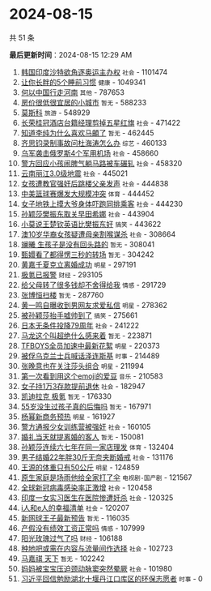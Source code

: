 # 2024-08-15

共 51 条


<!-- BEGIN -->

**最后更新时间**：2024-08-15 12:29 AM
1. [韩国印度沙特欲角逐奥运主办权](https://m.weibo.cn/search?containerid=100103type%3D1%26t%3D10%26q%3D%23%E9%9F%A9%E5%9B%BD%E5%8D%B0%E5%BA%A6%E6%B2%99%E7%89%B9%E6%AC%B2%E8%A7%92%E9%80%90%E5%A5%A5%E8%BF%90%E4%B8%BB%E5%8A%9E%E6%9D%83%23&stream_entry_id=31&isnewpage=1&extparam=seat%3D1%26stream_entry_id%3D31%26q%3D%2523%25E9%259F%25A9%25E5%259B%25BD%25E5%258D%25B0%25E5%25BA%25A6%25E6%25B2%2599%25E7%2589%25B9%25E6%25AC%25B2%25E8%25A7%2592%25E9%2580%2590%25E5%25A5%25A5%25E8%25BF%2590%25E4%25B8%25BB%25E5%258A%259E%25E6%259D%2583%2523%26dgr%3D0%26pos%3D0%26filter_type%3Drealtimehot%26band_rank%3D1%26c_type%3D31%26cate%3D5001%26realpos%3D1%26lcate%3D5001%26flag%3D0%26display_time%3D1723652939%26pre_seqid%3D172365293938001831463) `社会` - 1101474
2. [让你长胖的5个睡前习惯](https://m.weibo.cn/search?containerid=100103type%3D1%26t%3D10%26q%3D%23%E8%AE%A9%E4%BD%A0%E9%95%BF%E8%83%96%E7%9A%845%E4%B8%AA%E7%9D%A1%E5%89%8D%E4%B9%A0%E6%83%AF%23&stream_entry_id=31&isnewpage=1&extparam=seat%3D1%26stream_entry_id%3D31%26q%3D%2523%25E8%25AE%25A9%25E4%25BD%25A0%25E9%2595%25BF%25E8%2583%2596%25E7%259A%25845%25E4%25B8%25AA%25E7%259D%25A1%25E5%2589%258D%25E4%25B9%25A0%25E6%2583%25AF%2523%26dgr%3D0%26pos%3D1%26filter_type%3Drealtimehot%26band_rank%3D2%26c_type%3D31%26cate%3D5001%26realpos%3D2%26lcate%3D5001%26flag%3D1%26display_time%3D1723652939%26pre_seqid%3D172365293938001831463) `健康` - 1049341
3. [何以中国行走河南](https://m.weibo.cn/search?containerid=100103type%3D1%26t%3D10%26q%3D%23%E4%BD%95%E4%BB%A5%E4%B8%AD%E5%9B%BD%E8%A1%8C%E8%B5%B0%E6%B2%B3%E5%8D%97%23&stream_entry_id=31&isnewpage=1&extparam=seat%3D1%26stream_entry_id%3D31%26q%3D%2523%25E4%25BD%2595%25E4%25BB%25A5%25E4%25B8%25AD%25E5%259B%25BD%25E8%25A1%258C%25E8%25B5%25B0%25E6%25B2%25B3%25E5%258D%2597%2523%26dgr%3D0%26pos%3D2%26filter_type%3Drealtimehot%26band_rank%3D3%26c_type%3D31%26cate%3D5001%26realpos%3D3%26lcate%3D5001%26flag%3D0%26display_time%3D1723652939%26pre_seqid%3D172365293938001831463) `其他` - 787653
4. [房价很低很宜居的小城市](https://m.weibo.cn/search?containerid=100103type%3D1%26t%3D10%26q%3D%E6%88%BF%E4%BB%B7%E5%BE%88%E4%BD%8E%E5%BE%88%E5%AE%9C%E5%B1%85%E7%9A%84%E5%B0%8F%E5%9F%8E%E5%B8%82&stream_entry_id=31&isnewpage=1&extparam=seat%3D1%26stream_entry_id%3D31%26q%3D%25E6%2588%25BF%25E4%25BB%25B7%25E5%25BE%2588%25E4%25BD%258E%25E5%25BE%2588%25E5%25AE%259C%25E5%25B1%2585%25E7%259A%2584%25E5%25B0%258F%25E5%259F%258E%25E5%25B8%2582%26dgr%3D0%26pos%3D3%26filter_type%3Drealtimehot%26band_rank%3D4%26c_type%3D31%26cate%3D5001%26realpos%3D4%26lcate%3D5001%26flag%3D1%26display_time%3D1723652939%26pre_seqid%3D172365293938001831463) `暂无` - 588233
5. [莫斯科](https://m.weibo.cn/search?containerid=100103type%3D1%26t%3D10%26q%3D%E8%8E%AB%E6%96%AF%E7%A7%91&stream_entry_id=31&isnewpage=1&extparam=seat%3D1%26stream_entry_id%3D31%26q%3D%25E8%258E%25AB%25E6%2596%25AF%25E7%25A7%2591%26dgr%3D0%26pos%3D4%26filter_type%3Drealtimehot%26band_rank%3D5%26c_type%3D31%26cate%3D5001%26realpos%3D5%26lcate%3D5001%26flag%3D0%26display_time%3D1723652939%26pre_seqid%3D172365293938001831463) `旅游` - 548929
6. [长荣桂冠酒店台籍经理剪掉五星红旗](https://m.weibo.cn/search?containerid=100103type%3D1%26t%3D10%26q%3D%23%E9%95%BF%E8%8D%A3%E6%A1%82%E5%86%A0%E9%85%92%E5%BA%97%E5%8F%B0%E7%B1%8D%E7%BB%8F%E7%90%86%E5%89%AA%E6%8E%89%E4%BA%94%E6%98%9F%E7%BA%A2%E6%97%97%23&stream_entry_id=31&isnewpage=1&extparam=seat%3D1%26stream_entry_id%3D31%26q%3D%2523%25E9%2595%25BF%25E8%258D%25A3%25E6%25A1%2582%25E5%2586%25A0%25E9%2585%2592%25E5%25BA%2597%25E5%258F%25B0%25E7%25B1%258D%25E7%25BB%258F%25E7%2590%2586%25E5%2589%25AA%25E6%258E%2589%25E4%25BA%2594%25E6%2598%259F%25E7%25BA%25A2%25E6%2597%2597%2523%26dgr%3D0%26pos%3D5%26filter_type%3Drealtimehot%26band_rank%3D6%26c_type%3D31%26cate%3D5001%26realpos%3D6%26lcate%3D5001%26flag%3D1%26display_time%3D1723652939%26pre_seqid%3D172365293938001831463) `社会` - 471422
7. [知道李纯为什么喜欢马頔了](https://m.weibo.cn/search?containerid=100103type%3D1%26t%3D10%26q%3D%E7%9F%A5%E9%81%93%E6%9D%8E%E7%BA%AF%E4%B8%BA%E4%BB%80%E4%B9%88%E5%96%9C%E6%AC%A2%E9%A9%AC%E9%A0%94%E4%BA%86&stream_entry_id=31&isnewpage=1&extparam=seat%3D1%26stream_entry_id%3D31%26q%3D%25E7%259F%25A5%25E9%2581%2593%25E6%259D%258E%25E7%25BA%25AF%25E4%25B8%25BA%25E4%25BB%2580%25E4%25B9%2588%25E5%2596%259C%25E6%25AC%25A2%25E9%25A9%25AC%25E9%25A0%2594%25E4%25BA%2586%26dgr%3D0%26pos%3D6%26filter_type%3Drealtimehot%26band_rank%3D7%26c_type%3D31%26cate%3D5001%26realpos%3D7%26lcate%3D5001%26flag%3D2%26display_time%3D1723652939%26pre_seqid%3D172365293938001831463) `暂无` - 462445
8. [齐思钧录制事故问杜海涛怎么办](https://m.weibo.cn/search?containerid=100103type%3D1%26t%3D10%26q%3D%23%E9%BD%90%E6%80%9D%E9%92%A7%E5%BD%95%E5%88%B6%E4%BA%8B%E6%95%85%E9%97%AE%E6%9D%9C%E6%B5%B7%E6%B6%9B%E6%80%8E%E4%B9%88%E5%8A%9E%23&stream_entry_id=31&isnewpage=1&extparam=seat%3D1%26stream_entry_id%3D31%26q%3D%2523%25E9%25BD%2590%25E6%2580%259D%25E9%2592%25A7%25E5%25BD%2595%25E5%2588%25B6%25E4%25BA%258B%25E6%2595%2585%25E9%2597%25AE%25E6%259D%259C%25E6%25B5%25B7%25E6%25B6%259B%25E6%2580%258E%25E4%25B9%2588%25E5%258A%259E%2523%26dgr%3D0%26pos%3D7%26filter_type%3Drealtimehot%26band_rank%3D8%26c_type%3D31%26cate%3D5001%26realpos%3D8%26lcate%3D5001%26flag%3D2%26display_time%3D1723652939%26pre_seqid%3D172365293938001831463) `综艺` - 460133
9. [乌军袭击俄罗斯4个军用机场](https://m.weibo.cn/search?containerid=100103type%3D1%26t%3D10%26q%3D%23%E4%B9%8C%E5%86%9B%E8%A2%AD%E5%87%BB%E4%BF%84%E7%BD%97%E6%96%AF4%E4%B8%AA%E5%86%9B%E7%94%A8%E6%9C%BA%E5%9C%BA%23&stream_entry_id=31&isnewpage=1&extparam=seat%3D1%26stream_entry_id%3D31%26q%3D%2523%25E4%25B9%258C%25E5%2586%259B%25E8%25A2%25AD%25E5%2587%25BB%25E4%25BF%2584%25E7%25BD%2597%25E6%2596%25AF4%25E4%25B8%25AA%25E5%2586%259B%25E7%2594%25A8%25E6%259C%25BA%25E5%259C%25BA%2523%26dgr%3D0%26pos%3D8%26filter_type%3Drealtimehot%26band_rank%3D9%26c_type%3D31%26cate%3D5001%26realpos%3D9%26lcate%3D5001%26flag%3D0%26display_time%3D1723652939%26pre_seqid%3D172365293938001831463) `社会` - 458660
10. [警方回应小孩闹脾气躺马路被车碾轧](https://m.weibo.cn/search?containerid=100103type%3D1%26t%3D10%26q%3D%23%E8%AD%A6%E6%96%B9%E5%9B%9E%E5%BA%94%E5%B0%8F%E5%AD%A9%E9%97%B9%E8%84%BE%E6%B0%94%E8%BA%BA%E9%A9%AC%E8%B7%AF%E8%A2%AB%E8%BD%A6%E7%A2%BE%E8%BD%A7%23&stream_entry_id=31&isnewpage=1&extparam=seat%3D1%26stream_entry_id%3D31%26q%3D%2523%25E8%25AD%25A6%25E6%2596%25B9%25E5%259B%259E%25E5%25BA%2594%25E5%25B0%258F%25E5%25AD%25A9%25E9%2597%25B9%25E8%2584%25BE%25E6%25B0%2594%25E8%25BA%25BA%25E9%25A9%25AC%25E8%25B7%25AF%25E8%25A2%25AB%25E8%25BD%25A6%25E7%25A2%25BE%25E8%25BD%25A7%2523%26dgr%3D0%26pos%3D9%26filter_type%3Drealtimehot%26band_rank%3D10%26c_type%3D31%26cate%3D5001%26realpos%3D10%26lcate%3D5001%26flag%3D0%26display_time%3D1723652939%26pre_seqid%3D172365293938001831463) `社会` - 458320
11. [云南丽江3.0级地震](https://m.weibo.cn/search?containerid=100103type%3D1%26t%3D10%26q%3D%23%E4%BA%91%E5%8D%97%E4%B8%BD%E6%B1%9F3.0%E7%BA%A7%E5%9C%B0%E9%9C%87%23&stream_entry_id=31&isnewpage=1&extparam=seat%3D1%26stream_entry_id%3D31%26q%3D%2523%25E4%25BA%2591%25E5%258D%2597%25E4%25B8%25BD%25E6%25B1%259F3.0%25E7%25BA%25A7%25E5%259C%25B0%25E9%259C%2587%2523%26dgr%3D0%26pos%3D10%26filter_type%3Drealtimehot%26band_rank%3D11%26c_type%3D31%26cate%3D5001%26realpos%3D11%26lcate%3D5001%26flag%3D1%26display_time%3D1723652939%26pre_seqid%3D172365293938001831463) `社会` - 445021
12. [女孩遭教官强奸后跳楼父亲发声](https://m.weibo.cn/search?containerid=100103type%3D1%26t%3D10%26q%3D%23%E5%A5%B3%E5%AD%A9%E9%81%AD%E6%95%99%E5%AE%98%E5%BC%BA%E5%A5%B8%E5%90%8E%E8%B7%B3%E6%A5%BC%E7%88%B6%E4%BA%B2%E5%8F%91%E5%A3%B0%23&stream_entry_id=31&isnewpage=1&extparam=seat%3D1%26stream_entry_id%3D31%26q%3D%2523%25E5%25A5%25B3%25E5%25AD%25A9%25E9%2581%25AD%25E6%2595%2599%25E5%25AE%2598%25E5%25BC%25BA%25E5%25A5%25B8%25E5%2590%258E%25E8%25B7%25B3%25E6%25A5%25BC%25E7%2588%25B6%25E4%25BA%25B2%25E5%258F%2591%25E5%25A3%25B0%2523%26dgr%3D0%26pos%3D11%26filter_type%3Drealtimehot%26band_rank%3D12%26c_type%3D31%26cate%3D5001%26realpos%3D12%26lcate%3D5001%26flag%3D2%26display_time%3D1723652939%26pre_seqid%3D172365293938001831463) `社会` - 444838
13. [中美篮球赛爆发大规模冲突](https://m.weibo.cn/search?containerid=100103type%3D1%26t%3D10%26q%3D%23%E4%B8%AD%E7%BE%8E%E7%AF%AE%E7%90%83%E8%B5%9B%E7%88%86%E5%8F%91%E5%A4%A7%E8%A7%84%E6%A8%A1%E5%86%B2%E7%AA%81%23&stream_entry_id=31&isnewpage=1&extparam=seat%3D1%26stream_entry_id%3D31%26q%3D%2523%25E4%25B8%25AD%25E7%25BE%258E%25E7%25AF%25AE%25E7%2590%2583%25E8%25B5%259B%25E7%2588%2586%25E5%258F%2591%25E5%25A4%25A7%25E8%25A7%2584%25E6%25A8%25A1%25E5%2586%25B2%25E7%25AA%2581%2523%26dgr%3D0%26pos%3D12%26filter_type%3Drealtimehot%26band_rank%3D13%26c_type%3D31%26cate%3D5001%26realpos%3D13%26lcate%3D5001%26flag%3D1%26display_time%3D1723652939%26pre_seqid%3D172365293938001831463) `体育` - 444452
14. [女子地铁上摸大爷身体吓跑同排乘客](https://m.weibo.cn/search?containerid=100103type%3D1%26t%3D10%26q%3D%23%E5%A5%B3%E5%AD%90%E5%9C%B0%E9%93%81%E4%B8%8A%E6%91%B8%E5%A4%A7%E7%88%B7%E8%BA%AB%E4%BD%93%E5%90%93%E8%B7%91%E5%90%8C%E6%8E%92%E4%B9%98%E5%AE%A2%23&stream_entry_id=31&isnewpage=1&extparam=seat%3D1%26stream_entry_id%3D31%26q%3D%2523%25E5%25A5%25B3%25E5%25AD%2590%25E5%259C%25B0%25E9%2593%2581%25E4%25B8%258A%25E6%2591%25B8%25E5%25A4%25A7%25E7%2588%25B7%25E8%25BA%25AB%25E4%25BD%2593%25E5%2590%2593%25E8%25B7%2591%25E5%2590%258C%25E6%258E%2592%25E4%25B9%2598%25E5%25AE%25A2%2523%26dgr%3D0%26pos%3D13%26filter_type%3Drealtimehot%26band_rank%3D14%26c_type%3D31%26cate%3D5001%26realpos%3D14%26lcate%3D5001%26flag%3D1%26display_time%3D1723652939%26pre_seqid%3D172365293938001831463) `社会` - 444230
15. [孙颖莎樊振东取关早田希娜](https://m.weibo.cn/search?containerid=100103type%3D1%26t%3D10%26q%3D%23%E5%AD%99%E9%A2%96%E8%8E%8E%E6%A8%8A%E6%8C%AF%E4%B8%9C%E5%8F%96%E5%85%B3%E6%97%A9%E7%94%B0%E5%B8%8C%E5%A8%9C%23&stream_entry_id=31&isnewpage=1&extparam=seat%3D1%26stream_entry_id%3D31%26q%3D%2523%25E5%25AD%2599%25E9%25A2%2596%25E8%258E%258E%25E6%25A8%258A%25E6%258C%25AF%25E4%25B8%259C%25E5%258F%2596%25E5%2585%25B3%25E6%2597%25A9%25E7%2594%25B0%25E5%25B8%258C%25E5%25A8%259C%2523%26dgr%3D0%26pos%3D14%26filter_type%3Drealtimehot%26band_rank%3D15%26c_type%3D31%26cate%3D5001%26realpos%3D15%26lcate%3D5001%26flag%3D2%26display_time%3D1723652939%26pre_seqid%3D172365293938001831463) `社会` - 443904
16. [小莫说王楚钦英语比樊振东好](https://m.weibo.cn/search?containerid=100103type%3D1%26t%3D10%26q%3D%23%E5%B0%8F%E8%8E%AB%E8%AF%B4%E7%8E%8B%E6%A5%9A%E9%92%A6%E8%8B%B1%E8%AF%AD%E6%AF%94%E6%A8%8A%E6%8C%AF%E4%B8%9C%E5%A5%BD%23&stream_entry_id=31&isnewpage=1&extparam=seat%3D1%26stream_entry_id%3D31%26q%3D%2523%25E5%25B0%258F%25E8%258E%25AB%25E8%25AF%25B4%25E7%258E%258B%25E6%25A5%259A%25E9%2592%25A6%25E8%258B%25B1%25E8%25AF%25AD%25E6%25AF%2594%25E6%25A8%258A%25E6%258C%25AF%25E4%25B8%259C%25E5%25A5%25BD%2523%26dgr%3D0%26pos%3D15%26filter_type%3Drealtimehot%26band_rank%3D16%26c_type%3D31%26cate%3D5001%26realpos%3D16%26lcate%3D5001%26flag%3D0%26display_time%3D1723652939%26pre_seqid%3D172365293938001831463) `搞笑` - 443622
17. [澳10岁华裔女孩疑遭母亲割喉谋杀](https://m.weibo.cn/search?containerid=100103type%3D1%26t%3D10%26q%3D%23%E6%BE%B310%E5%B2%81%E5%8D%8E%E8%A3%94%E5%A5%B3%E5%AD%A9%E7%96%91%E9%81%AD%E6%AF%8D%E4%BA%B2%E5%89%B2%E5%96%89%E8%B0%8B%E6%9D%80%23&stream_entry_id=31&isnewpage=1&extparam=seat%3D1%26stream_entry_id%3D31%26q%3D%2523%25E6%25BE%25B310%25E5%25B2%2581%25E5%258D%258E%25E8%25A3%2594%25E5%25A5%25B3%25E5%25AD%25A9%25E7%2596%2591%25E9%2581%25AD%25E6%25AF%258D%25E4%25BA%25B2%25E5%2589%25B2%25E5%2596%2589%25E8%25B0%258B%25E6%259D%2580%2523%26dgr%3D0%26pos%3D16%26filter_type%3Drealtimehot%26band_rank%3D17%26c_type%3D31%26cate%3D5001%26realpos%3D17%26lcate%3D5001%26flag%3D0%26display_time%3D1723652939%26pre_seqid%3D172365293938001831463) `社会` - 308664
18. [斓曦 生孩子是没有回头路的](https://m.weibo.cn/search?containerid=100103type%3D1%26t%3D10%26q%3D%E6%96%93%E6%9B%A6+%E7%94%9F%E5%AD%A9%E5%AD%90%E6%98%AF%E6%B2%A1%E6%9C%89%E5%9B%9E%E5%A4%B4%E8%B7%AF%E7%9A%84&stream_entry_id=31&isnewpage=1&extparam=seat%3D1%26stream_entry_id%3D31%26q%3D%25E6%2596%2593%25E6%259B%25A6%2520%25E7%2594%259F%25E5%25AD%25A9%25E5%25AD%2590%25E6%2598%25AF%25E6%25B2%25A1%25E6%259C%2589%25E5%259B%259E%25E5%25A4%25B4%25E8%25B7%25AF%25E7%259A%2584%26dgr%3D0%26pos%3D17%26filter_type%3Drealtimehot%26band_rank%3D18%26c_type%3D31%26cate%3D5001%26realpos%3D18%26lcate%3D5001%26flag%3D0%26display_time%3D1723652939%26pre_seqid%3D172365293938001831463) `暂无` - 308041
19. [甄嬛看了都得愣三秒的转场](https://m.weibo.cn/search?containerid=100103type%3D1%26t%3D10%26q%3D%E7%94%84%E5%AC%9B%E7%9C%8B%E4%BA%86%E9%83%BD%E5%BE%97%E6%84%A3%E4%B8%89%E7%A7%92%E7%9A%84%E8%BD%AC%E5%9C%BA&stream_entry_id=31&isnewpage=1&extparam=seat%3D1%26stream_entry_id%3D31%26q%3D%25E7%2594%2584%25E5%25AC%259B%25E7%259C%258B%25E4%25BA%2586%25E9%2583%25BD%25E5%25BE%2597%25E6%2584%25A3%25E4%25B8%2589%25E7%25A7%2592%25E7%259A%2584%25E8%25BD%25AC%25E5%259C%25BA%26dgr%3D0%26pos%3D18%26filter_type%3Drealtimehot%26band_rank%3D19%26c_type%3D31%26cate%3D5001%26realpos%3D19%26lcate%3D5001%26flag%3D0%26display_time%3D1723652939%26pre_seqid%3D172365293938001831463) `暂无` - 304242
20. [黄嘉千夏克立离婚成功](https://m.weibo.cn/search?containerid=100103type%3D1%26t%3D10%26q%3D%23%E9%BB%84%E5%98%89%E5%8D%83%E5%A4%8F%E5%85%8B%E7%AB%8B%E7%A6%BB%E5%A9%9A%E6%88%90%E5%8A%9F%23&stream_entry_id=31&isnewpage=1&extparam=seat%3D1%26stream_entry_id%3D31%26q%3D%2523%25E9%25BB%2584%25E5%2598%2589%25E5%258D%2583%25E5%25A4%258F%25E5%2585%258B%25E7%25AB%258B%25E7%25A6%25BB%25E5%25A9%259A%25E6%2588%2590%25E5%258A%259F%2523%26dgr%3D0%26pos%3D19%26filter_type%3Drealtimehot%26band_rank%3D20%26c_type%3D31%26cate%3D5001%26realpos%3D20%26lcate%3D5001%26flag%3D0%26display_time%3D1723652939%26pre_seqid%3D172365293938001831463) `明星` - 297191
21. [极氪已报警](https://m.weibo.cn/search?containerid=100103type%3D1%26t%3D10%26q%3D%23%E6%9E%81%E6%B0%AA%E5%B7%B2%E6%8A%A5%E8%AD%A6%23&stream_entry_id=31&isnewpage=1&extparam=seat%3D1%26stream_entry_id%3D31%26q%3D%2523%25E6%259E%2581%25E6%25B0%25AA%25E5%25B7%25B2%25E6%258A%25A5%25E8%25AD%25A6%2523%26dgr%3D0%26pos%3D20%26filter_type%3Drealtimehot%26band_rank%3D21%26c_type%3D31%26cate%3D5001%26realpos%3D21%26lcate%3D5001%26flag%3D1%26display_time%3D1723652939%26pre_seqid%3D172365293938001831463) `财经` - 293105
22. [给父母转了很多钱却不舍得给我](https://m.weibo.cn/search?containerid=100103type%3D1%26t%3D10%26q%3D%23%E7%BB%99%E7%88%B6%E6%AF%8D%E8%BD%AC%E4%BA%86%E5%BE%88%E5%A4%9A%E9%92%B1%E5%8D%B4%E4%B8%8D%E8%88%8D%E5%BE%97%E7%BB%99%E6%88%91%23&stream_entry_id=31&isnewpage=1&extparam=seat%3D1%26stream_entry_id%3D31%26q%3D%2523%25E7%25BB%2599%25E7%2588%25B6%25E6%25AF%258D%25E8%25BD%25AC%25E4%25BA%2586%25E5%25BE%2588%25E5%25A4%259A%25E9%2592%25B1%25E5%258D%25B4%25E4%25B8%258D%25E8%2588%258D%25E5%25BE%2597%25E7%25BB%2599%25E6%2588%2591%2523%26dgr%3D0%26pos%3D21%26filter_type%3Drealtimehot%26band_rank%3D22%26c_type%3D31%26cate%3D5001%26realpos%3D22%26lcate%3D5001%26flag%3D0%26display_time%3D1723652939%26pre_seqid%3D172365293938001831463) `情感` - 291729
23. [张博恒扫楼](https://m.weibo.cn/search?containerid=100103type%3D1%26t%3D10%26q%3D%23%E5%BC%A0%E5%8D%9A%E6%81%92%E6%89%AB%E6%A5%BC%23&stream_entry_id=31&isnewpage=1&extparam=seat%3D1%26stream_entry_id%3D31%26q%3D%2523%25E5%25BC%25A0%25E5%258D%259A%25E6%2581%2592%25E6%2589%25AB%25E6%25A5%25BC%2523%26dgr%3D0%26pos%3D22%26filter_type%3Drealtimehot%26band_rank%3D23%26c_type%3D31%26cate%3D5001%26realpos%3D23%26lcate%3D5001%26flag%3D0%26display_time%3D1723652939%26pre_seqid%3D172365293938001831463) `暂无` - 287760
24. [黄一鸣自曝收到男网友求爱私信](https://m.weibo.cn/search?containerid=100103type%3D1%26t%3D10%26q%3D%23%E9%BB%84%E4%B8%80%E9%B8%A3%E8%87%AA%E6%9B%9D%E6%94%B6%E5%88%B0%E7%94%B7%E7%BD%91%E5%8F%8B%E6%B1%82%E7%88%B1%E7%A7%81%E4%BF%A1%23&stream_entry_id=31&isnewpage=1&extparam=seat%3D1%26stream_entry_id%3D31%26q%3D%2523%25E9%25BB%2584%25E4%25B8%2580%25E9%25B8%25A3%25E8%2587%25AA%25E6%259B%259D%25E6%2594%25B6%25E5%2588%25B0%25E7%2594%25B7%25E7%25BD%2591%25E5%258F%258B%25E6%25B1%2582%25E7%2588%25B1%25E7%25A7%2581%25E4%25BF%25A1%2523%26dgr%3D0%26pos%3D23%26filter_type%3Drealtimehot%26band_rank%3D24%26c_type%3D31%26cate%3D5001%26realpos%3D24%26lcate%3D5001%26flag%3D2%26display_time%3D1723652939%26pre_seqid%3D172365293938001831463) `明星` - 278362
25. [被孙颖莎抬手嘘帅到了](https://m.weibo.cn/search?containerid=100103type%3D1%26t%3D10%26q%3D%23%E8%A2%AB%E5%AD%99%E9%A2%96%E8%8E%8E%E6%8A%AC%E6%89%8B%E5%98%98%E5%B8%85%E5%88%B0%E4%BA%86%23&stream_entry_id=31&isnewpage=1&extparam=seat%3D1%26stream_entry_id%3D31%26q%3D%2523%25E8%25A2%25AB%25E5%25AD%2599%25E9%25A2%2596%25E8%258E%258E%25E6%258A%25AC%25E6%2589%258B%25E5%2598%2598%25E5%25B8%2585%25E5%2588%25B0%25E4%25BA%2586%2523%26dgr%3D0%26pos%3D24%26filter_type%3Drealtimehot%26band_rank%3D25%26c_type%3D31%26cate%3D5001%26realpos%3D25%26lcate%3D5001%26flag%3D1%26display_time%3D1723652939%26pre_seqid%3D172365293938001831463) `搞笑` - 275661
26. [日本无条件投降79周年](https://m.weibo.cn/search?containerid=100103type%3D1%26t%3D10%26q%3D%23%E6%97%A5%E6%9C%AC%E6%97%A0%E6%9D%A1%E4%BB%B6%E6%8A%95%E9%99%8D79%E5%91%A8%E5%B9%B4%23&stream_entry_id=31&isnewpage=1&extparam=seat%3D1%26stream_entry_id%3D31%26q%3D%2523%25E6%2597%25A5%25E6%259C%25AC%25E6%2597%25A0%25E6%259D%25A1%25E4%25BB%25B6%25E6%258A%2595%25E9%2599%258D79%25E5%2591%25A8%25E5%25B9%25B4%2523%26dgr%3D0%26pos%3D25%26filter_type%3Drealtimehot%26band_rank%3D26%26c_type%3D31%26cate%3D5001%26realpos%3D26%26lcate%3D5001%26flag%3D1%26display_time%3D1723652939%26pre_seqid%3D172365293938001831463) `社会` - 241222
27. [马龙这个叫超绝什么感来着](https://m.weibo.cn/search?containerid=100103type%3D1%26t%3D10%26q%3D%E9%A9%AC%E9%BE%99%E8%BF%99%E4%B8%AA%E5%8F%AB%E8%B6%85%E7%BB%9D%E4%BB%80%E4%B9%88%E6%84%9F%E6%9D%A5%E7%9D%80&stream_entry_id=31&isnewpage=1&extparam=seat%3D1%26stream_entry_id%3D31%26q%3D%25E9%25A9%25AC%25E9%25BE%2599%25E8%25BF%2599%25E4%25B8%25AA%25E5%258F%25AB%25E8%25B6%2585%25E7%25BB%259D%25E4%25BB%2580%25E4%25B9%2588%25E6%2584%259F%25E6%259D%25A5%25E7%259D%2580%26dgr%3D0%26pos%3D26%26filter_type%3Drealtimehot%26band_rank%3D27%26c_type%3D31%26cate%3D5001%26realpos%3D27%26lcate%3D5001%26flag%3D1%26display_time%3D1723652939%26pre_seqid%3D172365293938001831463) `暂无` - 223871
28. [TFBOYS全员加速中最新花絮](https://m.weibo.cn/search?containerid=100103type%3D1%26t%3D10%26q%3DTFBOYS%E5%85%A8%E5%91%98%E5%8A%A0%E9%80%9F%E4%B8%AD%E6%9C%80%E6%96%B0%E8%8A%B1%E7%B5%AE&stream_entry_id=31&isnewpage=1&extparam=seat%3D1%26stream_entry_id%3D31%26q%3DTFBOYS%25E5%2585%25A8%25E5%2591%2598%25E5%258A%25A0%25E9%2580%259F%25E4%25B8%25AD%25E6%259C%2580%25E6%2596%25B0%25E8%258A%25B1%25E7%25B5%25AE%26dgr%3D0%26pos%3D27%26filter_type%3Drealtimehot%26band_rank%3D28%26c_type%3D31%26cate%3D5001%26realpos%3D28%26lcate%3D5001%26flag%3D0%26display_time%3D1723652939%26pre_seqid%3D172365293938001831463) `明星` - 220373
29. [被俘乌克兰士兵喊话泽连斯基](https://m.weibo.cn/search?containerid=100103type%3D1%26t%3D10%26q%3D%23%E8%A2%AB%E4%BF%98%E4%B9%8C%E5%85%8B%E5%85%B0%E5%A3%AB%E5%85%B5%E5%96%8A%E8%AF%9D%E6%B3%BD%E8%BF%9E%E6%96%AF%E5%9F%BA%23&stream_entry_id=31&isnewpage=1&extparam=seat%3D1%26stream_entry_id%3D31%26q%3D%2523%25E8%25A2%25AB%25E4%25BF%2598%25E4%25B9%258C%25E5%2585%258B%25E5%2585%25B0%25E5%25A3%25AB%25E5%2585%25B5%25E5%2596%258A%25E8%25AF%259D%25E6%25B3%25BD%25E8%25BF%259E%25E6%2596%25AF%25E5%259F%25BA%2523%26dgr%3D0%26pos%3D28%26filter_type%3Drealtimehot%26band_rank%3D29%26c_type%3D31%26cate%3D5001%26realpos%3D29%26lcate%3D5001%26flag%3D0%26display_time%3D1723652939%26pre_seqid%3D172365293938001831463) `时事` - 214489
30. [张晚意也在关注莎头组合](https://m.weibo.cn/search?containerid=100103type%3D1%26t%3D10%26q%3D%23%E5%BC%A0%E6%99%9A%E6%84%8F%E4%B9%9F%E5%9C%A8%E5%85%B3%E6%B3%A8%E8%8E%8E%E5%A4%B4%E7%BB%84%E5%90%88%23&stream_entry_id=31&isnewpage=1&extparam=seat%3D1%26stream_entry_id%3D31%26q%3D%2523%25E5%25BC%25A0%25E6%2599%259A%25E6%2584%258F%25E4%25B9%259F%25E5%259C%25A8%25E5%2585%25B3%25E6%25B3%25A8%25E8%258E%258E%25E5%25A4%25B4%25E7%25BB%2584%25E5%2590%2588%2523%26dgr%3D0%26pos%3D29%26filter_type%3Drealtimehot%26band_rank%3D30%26c_type%3D31%26cate%3D5001%26realpos%3D30%26lcate%3D5001%26flag%3D1%26display_time%3D1723652939%26pre_seqid%3D172365293938001831463) `明星` - 211994
31. [第一次看到用这个emoji的爱豆](https://m.weibo.cn/search?containerid=100103type%3D1%26t%3D10%26q%3D%E7%AC%AC%E4%B8%80%E6%AC%A1%E7%9C%8B%E5%88%B0%E7%94%A8%E8%BF%99%E4%B8%AAemoji%E7%9A%84%E7%88%B1%E8%B1%86&stream_entry_id=31&isnewpage=1&extparam=seat%3D1%26stream_entry_id%3D31%26q%3D%25E7%25AC%25AC%25E4%25B8%2580%25E6%25AC%25A1%25E7%259C%258B%25E5%2588%25B0%25E7%2594%25A8%25E8%25BF%2599%25E4%25B8%25AAemoji%25E7%259A%2584%25E7%2588%25B1%25E8%25B1%2586%26dgr%3D0%26pos%3D30%26filter_type%3Drealtimehot%26band_rank%3D31%26c_type%3D31%26cate%3D5001%26realpos%3D31%26lcate%3D5001%26flag%3D0%26display_time%3D1723652939%26pre_seqid%3D172365293938001831463) `音乐` - 210583
32. [女子持1万3存款提前退休](https://m.weibo.cn/search?containerid=100103type%3D1%26t%3D10%26q%3D%23%E5%A5%B3%E5%AD%90%E6%8C%811%E4%B8%873%E5%AD%98%E6%AC%BE%E6%8F%90%E5%89%8D%E9%80%80%E4%BC%91%23&stream_entry_id=31&isnewpage=1&extparam=seat%3D1%26stream_entry_id%3D31%26q%3D%2523%25E5%25A5%25B3%25E5%25AD%2590%25E6%258C%25811%25E4%25B8%25873%25E5%25AD%2598%25E6%25AC%25BE%25E6%258F%2590%25E5%2589%258D%25E9%2580%2580%25E4%25BC%2591%2523%26dgr%3D0%26pos%3D31%26filter_type%3Drealtimehot%26band_rank%3D32%26c_type%3D31%26cate%3D5001%26realpos%3D32%26lcate%3D5001%26flag%3D0%26display_time%3D1723652939%26pre_seqid%3D172365293938001831463) `社会` - 182947
33. [凯迪拉克 极氪](https://m.weibo.cn/search?containerid=100103type%3D1%26t%3D10%26q%3D%E5%87%AF%E8%BF%AA%E6%8B%89%E5%85%8B+%E6%9E%81%E6%B0%AA&stream_entry_id=31&isnewpage=1&extparam=seat%3D1%26stream_entry_id%3D31%26q%3D%25E5%2587%25AF%25E8%25BF%25AA%25E6%258B%2589%25E5%2585%258B%2520%25E6%259E%2581%25E6%25B0%25AA%26dgr%3D0%26pos%3D32%26filter_type%3Drealtimehot%26band_rank%3D33%26c_type%3D31%26cate%3D5001%26realpos%3D33%26lcate%3D5001%26flag%3D0%26display_time%3D1723652939%26pre_seqid%3D172365293938001831463) `暂无` - 176330
34. [55岁没生过孩子真的后悔吗](https://m.weibo.cn/search?containerid=100103type%3D1%26t%3D10%26q%3D55%E5%B2%81%E6%B2%A1%E7%94%9F%E8%BF%87%E5%AD%A9%E5%AD%90%E7%9C%9F%E7%9A%84%E5%90%8E%E6%82%94%E5%90%97&stream_entry_id=31&isnewpage=1&extparam=seat%3D1%26stream_entry_id%3D31%26q%3D55%25E5%25B2%2581%25E6%25B2%25A1%25E7%2594%259F%25E8%25BF%2587%25E5%25AD%25A9%25E5%25AD%2590%25E7%259C%259F%25E7%259A%2584%25E5%2590%258E%25E6%2582%2594%25E5%2590%2597%26dgr%3D0%26pos%3D33%26filter_type%3Drealtimehot%26band_rank%3D34%26c_type%3D31%26cate%3D5001%26realpos%3D34%26lcate%3D5001%26flag%3D0%26display_time%3D1723652939%26pre_seqid%3D172365293938001831463) `暂无` - 167971
35. [杨幂新商务预热](https://m.weibo.cn/search?containerid=100103type%3D1%26t%3D10%26q%3D%23%E6%9D%A8%E5%B9%82%E6%96%B0%E5%95%86%E5%8A%A1%E9%A2%84%E7%83%AD%23&stream_entry_id=31&isnewpage=1&extparam=seat%3D1%26stream_entry_id%3D31%26q%3D%2523%25E6%259D%25A8%25E5%25B9%2582%25E6%2596%25B0%25E5%2595%2586%25E5%258A%25A1%25E9%25A2%2584%25E7%2583%25AD%2523%26dgr%3D0%26pos%3D34%26filter_type%3Drealtimehot%26band_rank%3D35%26c_type%3D31%26cate%3D5001%26realpos%3D35%26lcate%3D5001%26flag%3D1%26display_time%3D1723652939%26pre_seqid%3D172365293938001831463) `明星` - 161927
36. [警方通报少女训练营被强奸](https://m.weibo.cn/search?containerid=100103type%3D1%26t%3D10%26q%3D%23%E8%AD%A6%E6%96%B9%E9%80%9A%E6%8A%A5%E5%B0%91%E5%A5%B3%E8%AE%AD%E7%BB%83%E8%90%A5%E8%A2%AB%E5%BC%BA%E5%A5%B8%23&stream_entry_id=31&isnewpage=1&extparam=seat%3D1%26stream_entry_id%3D31%26q%3D%2523%25E8%25AD%25A6%25E6%2596%25B9%25E9%2580%259A%25E6%258A%25A5%25E5%25B0%2591%25E5%25A5%25B3%25E8%25AE%25AD%25E7%25BB%2583%25E8%2590%25A5%25E8%25A2%25AB%25E5%25BC%25BA%25E5%25A5%25B8%2523%26dgr%3D0%26pos%3D35%26filter_type%3Drealtimehot%26band_rank%3D36%26c_type%3D31%26cate%3D5001%26realpos%3D36%26lcate%3D5001%26flag%3D0%26display_time%3D1723652939%26pre_seqid%3D172365293938001831463) `社会` - 160105
37. [婚礼当天就提离婚的客人](https://m.weibo.cn/search?containerid=100103type%3D1%26t%3D10%26q%3D%E5%A9%9A%E7%A4%BC%E5%BD%93%E5%A4%A9%E5%B0%B1%E6%8F%90%E7%A6%BB%E5%A9%9A%E7%9A%84%E5%AE%A2%E4%BA%BA&stream_entry_id=31&isnewpage=1&extparam=seat%3D1%26stream_entry_id%3D31%26q%3D%25E5%25A9%259A%25E7%25A4%25BC%25E5%25BD%2593%25E5%25A4%25A9%25E5%25B0%25B1%25E6%258F%2590%25E7%25A6%25BB%25E5%25A9%259A%25E7%259A%2584%25E5%25AE%25A2%25E4%25BA%25BA%26dgr%3D0%26pos%3D36%26filter_type%3Drealtimehot%26band_rank%3D37%26c_type%3D31%26cate%3D5001%26realpos%3D37%26lcate%3D5001%26flag%3D0%26display_time%3D1723652939%26pre_seqid%3D172365293938001831463) `暂无` - 150081
38. [孙颖莎连续六七年在同一家店理发](https://m.weibo.cn/search?containerid=100103type%3D1%26t%3D10%26q%3D%23%E5%AD%99%E9%A2%96%E8%8E%8E%E8%BF%9E%E7%BB%AD%E5%85%AD%E4%B8%83%E5%B9%B4%E5%9C%A8%E5%90%8C%E4%B8%80%E5%AE%B6%E5%BA%97%E7%90%86%E5%8F%91%23&stream_entry_id=31&isnewpage=1&extparam=seat%3D1%26stream_entry_id%3D31%26q%3D%2523%25E5%25AD%2599%25E9%25A2%2596%25E8%258E%258E%25E8%25BF%259E%25E7%25BB%25AD%25E5%2585%25AD%25E4%25B8%2583%25E5%25B9%25B4%25E5%259C%25A8%25E5%2590%258C%25E4%25B8%2580%25E5%25AE%25B6%25E5%25BA%2597%25E7%2590%2586%25E5%258F%2591%2523%26dgr%3D0%26pos%3D37%26filter_type%3Drealtimehot%26band_rank%3D38%26c_type%3D31%26cate%3D5001%26realpos%3D38%26lcate%3D5001%26flag%3D0%26display_time%3D1723652939%26pre_seqid%3D172365293938001831463) `体育` - 132404
39. [男子结婚22年胖30斤无奈夹断婚戒](https://m.weibo.cn/search?containerid=100103type%3D1%26t%3D10%26q%3D%23%E7%94%B7%E5%AD%90%E7%BB%93%E5%A9%9A22%E5%B9%B4%E8%83%9630%E6%96%A4%E6%97%A0%E5%A5%88%E5%A4%B9%E6%96%AD%E5%A9%9A%E6%88%92%23&stream_entry_id=31&isnewpage=1&extparam=seat%3D1%26stream_entry_id%3D31%26q%3D%2523%25E7%2594%25B7%25E5%25AD%2590%25E7%25BB%2593%25E5%25A9%259A22%25E5%25B9%25B4%25E8%2583%259630%25E6%2596%25A4%25E6%2597%25A0%25E5%25A5%2588%25E5%25A4%25B9%25E6%2596%25AD%25E5%25A9%259A%25E6%2588%2592%2523%26dgr%3D0%26pos%3D38%26filter_type%3Drealtimehot%26band_rank%3D39%26c_type%3D31%26cate%3D5001%26realpos%3D39%26lcate%3D5001%26flag%3D0%26display_time%3D1723652939%26pre_seqid%3D172365293938001831463) `社会` - 131176
40. [王源的体重只有50公斤](https://m.weibo.cn/search?containerid=100103type%3D1%26t%3D10%26q%3D%E7%8E%8B%E6%BA%90%E7%9A%84%E4%BD%93%E9%87%8D%E5%8F%AA%E6%9C%8950%E5%85%AC%E6%96%A4&stream_entry_id=31&isnewpage=1&extparam=seat%3D1%26stream_entry_id%3D31%26q%3D%25E7%258E%258B%25E6%25BA%2590%25E7%259A%2584%25E4%25BD%2593%25E9%2587%258D%25E5%258F%25AA%25E6%259C%258950%25E5%2585%25AC%25E6%2596%25A4%26dgr%3D0%26pos%3D39%26filter_type%3Drealtimehot%26band_rank%3D40%26c_type%3D31%26cate%3D5001%26realpos%3D40%26lcate%3D5001%26flag%3D0%26display_time%3D1723652939%26pre_seqid%3D172365293938001831463) `明星` - 124859
41. [原生家庭是场雨他给全家打了伞](https://m.weibo.cn/search?containerid=100103type%3D1%26t%3D10%26q%3D%E5%8E%9F%E7%94%9F%E5%AE%B6%E5%BA%AD%E6%98%AF%E5%9C%BA%E9%9B%A8%E4%BB%96%E7%BB%99%E5%85%A8%E5%AE%B6%E6%89%93%E4%BA%86%E4%BC%9E&stream_entry_id=31&isnewpage=1&extparam=seat%3D1%26stream_entry_id%3D31%26q%3D%25E5%258E%259F%25E7%2594%259F%25E5%25AE%25B6%25E5%25BA%25AD%25E6%2598%25AF%25E5%259C%25BA%25E9%259B%25A8%25E4%25BB%2596%25E7%25BB%2599%25E5%2585%25A8%25E5%25AE%25B6%25E6%2589%2593%25E4%25BA%2586%25E4%25BC%259E%26dgr%3D0%26pos%3D40%26filter_type%3Drealtimehot%26band_rank%3D41%26c_type%3D31%26cate%3D5001%26realpos%3D41%26lcate%3D5001%26flag%3D0%26display_time%3D1723652939%26pre_seqid%3D172365293938001831463) `电视剧-国产剧` - 121567
42. [全球新冠病毒感染率正激增](https://m.weibo.cn/search?containerid=100103type%3D1%26t%3D10%26q%3D%23%E5%85%A8%E7%90%83%E6%96%B0%E5%86%A0%E7%97%85%E6%AF%92%E6%84%9F%E6%9F%93%E7%8E%87%E6%AD%A3%E6%BF%80%E5%A2%9E%23&stream_entry_id=31&isnewpage=1&extparam=seat%3D1%26stream_entry_id%3D31%26q%3D%2523%25E5%2585%25A8%25E7%2590%2583%25E6%2596%25B0%25E5%2586%25A0%25E7%2597%2585%25E6%25AF%2592%25E6%2584%259F%25E6%259F%2593%25E7%258E%2587%25E6%25AD%25A3%25E6%25BF%2580%25E5%25A2%259E%2523%26dgr%3D0%26pos%3D41%26filter_type%3Drealtimehot%26band_rank%3D42%26c_type%3D31%26cate%3D5001%26realpos%3D42%26lcate%3D5001%26flag%3D1%26display_time%3D1723652939%26pre_seqid%3D172365293938001831463) `社会` - 120458
43. [印度一女实习医生在医院惨遭奸杀](https://m.weibo.cn/search?containerid=100103type%3D1%26t%3D10%26q%3D%23%E5%8D%B0%E5%BA%A6%E4%B8%80%E5%A5%B3%E5%AE%9E%E4%B9%A0%E5%8C%BB%E7%94%9F%E5%9C%A8%E5%8C%BB%E9%99%A2%E6%83%A8%E9%81%AD%E5%A5%B8%E6%9D%80%23&stream_entry_id=31&isnewpage=1&extparam=seat%3D1%26stream_entry_id%3D31%26q%3D%2523%25E5%258D%25B0%25E5%25BA%25A6%25E4%25B8%2580%25E5%25A5%25B3%25E5%25AE%259E%25E4%25B9%25A0%25E5%258C%25BB%25E7%2594%259F%25E5%259C%25A8%25E5%258C%25BB%25E9%2599%25A2%25E6%2583%25A8%25E9%2581%25AD%25E5%25A5%25B8%25E6%259D%2580%2523%26dgr%3D0%26pos%3D42%26filter_type%3Drealtimehot%26band_rank%3D43%26c_type%3D31%26cate%3D5001%26realpos%3D43%26lcate%3D5001%26flag%3D0%26display_time%3D1723652939%26pre_seqid%3D172365293938001831463) `社会` - 120325
44. [i人和e人的幸福清单](https://m.weibo.cn/search?containerid=100103type%3D1%26t%3D10%26q%3D%23i%E4%BA%BA%E5%92%8Ce%E4%BA%BA%E7%9A%84%E5%B9%B8%E7%A6%8F%E6%B8%85%E5%8D%95%23&stream_entry_id=31&isnewpage=1&extparam=seat%3D1%26stream_entry_id%3D31%26q%3D%2523i%25E4%25BA%25BA%25E5%2592%258Ce%25E4%25BA%25BA%25E7%259A%2584%25E5%25B9%25B8%25E7%25A6%258F%25E6%25B8%2585%25E5%258D%2595%2523%26dgr%3D0%26pos%3D43%26filter_type%3Drealtimehot%26band_rank%3D44%26c_type%3D31%26cate%3D5001%26realpos%3D44%26lcate%3D5001%26flag%3D1%26display_time%3D1723652939%26pre_seqid%3D172365293938001831463) `社会` - 120207
45. [新网球王子最新预告](https://m.weibo.cn/search?containerid=100103type%3D1%26t%3D10%26q%3D%E6%96%B0%E7%BD%91%E7%90%83%E7%8E%8B%E5%AD%90%E6%9C%80%E6%96%B0%E9%A2%84%E5%91%8A&stream_entry_id=31&isnewpage=1&extparam=seat%3D1%26stream_entry_id%3D31%26q%3D%25E6%2596%25B0%25E7%25BD%2591%25E7%2590%2583%25E7%258E%258B%25E5%25AD%2590%25E6%259C%2580%25E6%2596%25B0%25E9%25A2%2584%25E5%2591%258A%26dgr%3D0%26pos%3D44%26filter_type%3Drealtimehot%26band_rank%3D45%26c_type%3D31%26cate%3D5001%26realpos%3D45%26lcate%3D5001%26flag%3D0%26display_time%3D1723652939%26pre_seqid%3D172365293938001831463) `暂无` - 116035
46. [产假没有绩效工资正常吗](https://m.weibo.cn/search?containerid=100103type%3D1%26t%3D10%26q%3D%23%E4%BA%A7%E5%81%87%E6%B2%A1%E6%9C%89%E7%BB%A9%E6%95%88%E5%B7%A5%E8%B5%84%E6%AD%A3%E5%B8%B8%E5%90%97%23&stream_entry_id=31&isnewpage=1&extparam=seat%3D1%26stream_entry_id%3D31%26q%3D%2523%25E4%25BA%25A7%25E5%2581%2587%25E6%25B2%25A1%25E6%259C%2589%25E7%25BB%25A9%25E6%2595%2588%25E5%25B7%25A5%25E8%25B5%2584%25E6%25AD%25A3%25E5%25B8%25B8%25E5%2590%2597%2523%26dgr%3D0%26pos%3D45%26filter_type%3Drealtimehot%26band_rank%3D46%26c_type%3D31%26cate%3D5001%26realpos%3D46%26lcate%3D5001%26flag%3D0%26display_time%3D1723652939%26pre_seqid%3D172365293938001831463) `情感` - 107999
47. [阳光玫瑰过气了吗](https://m.weibo.cn/search?containerid=100103type%3D1%26t%3D10%26q%3D%23%E9%98%B3%E5%85%89%E7%8E%AB%E7%91%B0%E8%BF%87%E6%B0%94%E4%BA%86%E5%90%97%23&stream_entry_id=31&isnewpage=1&extparam=seat%3D1%26stream_entry_id%3D31%26q%3D%2523%25E9%2598%25B3%25E5%2585%2589%25E7%258E%25AB%25E7%2591%25B0%25E8%25BF%2587%25E6%25B0%2594%25E4%25BA%2586%25E5%2590%2597%2523%26dgr%3D0%26pos%3D46%26filter_type%3Drealtimehot%26band_rank%3D47%26c_type%3D31%26cate%3D5001%26realpos%3D47%26lcate%3D5001%26flag%3D0%26display_time%3D1723652939%26pre_seqid%3D172365293938001831463) `财经` - 106188
48. [种地吧或需在内容与流量间作选择](https://m.weibo.cn/search?containerid=100103type%3D1%26t%3D10%26q%3D%23%E7%A7%8D%E5%9C%B0%E5%90%A7%E6%88%96%E9%9C%80%E5%9C%A8%E5%86%85%E5%AE%B9%E4%B8%8E%E6%B5%81%E9%87%8F%E9%97%B4%E4%BD%9C%E9%80%89%E6%8B%A9%23&stream_entry_id=31&isnewpage=1&extparam=seat%3D1%26stream_entry_id%3D31%26q%3D%2523%25E7%25A7%258D%25E5%259C%25B0%25E5%2590%25A7%25E6%2588%2596%25E9%259C%2580%25E5%259C%25A8%25E5%2586%2585%25E5%25AE%25B9%25E4%25B8%258E%25E6%25B5%2581%25E9%2587%258F%25E9%2597%25B4%25E4%25BD%259C%25E9%2580%2589%25E6%258B%25A9%2523%26dgr%3D0%26pos%3D47%26filter_type%3Drealtimehot%26band_rank%3D48%26c_type%3D31%26cate%3D5001%26realpos%3D48%26lcate%3D5001%26flag%3D0%26display_time%3D1723652939%26pre_seqid%3D172365293938001831463) `社会` - 102723
49. [马嘉祺 天下](https://m.weibo.cn/search?containerid=100103type%3D1%26t%3D10%26q%3D%E9%A9%AC%E5%98%89%E7%A5%BA+%E5%A4%A9%E4%B8%8B&stream_entry_id=31&isnewpage=1&extparam=seat%3D1%26stream_entry_id%3D31%26q%3D%25E9%25A9%25AC%25E5%2598%2589%25E7%25A5%25BA%2520%25E5%25A4%25A9%25E4%25B8%258B%26dgr%3D0%26pos%3D48%26filter_type%3Drealtimehot%26band_rank%3D49%26c_type%3D31%26cate%3D5001%26realpos%3D49%26lcate%3D5001%26flag%3D0%26display_time%3D1723652939%26pre_seqid%3D172365293938001831463) `暂无` - 102242
50. [妈妈被宝宝压迫颈动脉窦突然晕厥](https://m.weibo.cn/search?containerid=100103type%3D1%26t%3D10%26q%3D%23%E5%A6%88%E5%A6%88%E8%A2%AB%E5%AE%9D%E5%AE%9D%E5%8E%8B%E8%BF%AB%E9%A2%88%E5%8A%A8%E8%84%89%E7%AA%A6%E7%AA%81%E7%84%B6%E6%99%95%E5%8E%A5%23&stream_entry_id=31&isnewpage=1&extparam=seat%3D1%26stream_entry_id%3D31%26q%3D%2523%25E5%25A6%2588%25E5%25A6%2588%25E8%25A2%25AB%25E5%25AE%259D%25E5%25AE%259D%25E5%258E%258B%25E8%25BF%25AB%25E9%25A2%2588%25E5%258A%25A8%25E8%2584%2589%25E7%25AA%25A6%25E7%25AA%2581%25E7%2584%25B6%25E6%2599%2595%25E5%258E%25A5%2523%26dgr%3D0%26pos%3D49%26filter_type%3Drealtimehot%26band_rank%3D50%26c_type%3D31%26cate%3D5001%26realpos%3D50%26lcate%3D5001%26flag%3D0%26display_time%3D1723652939%26pre_seqid%3D172365293938001831463) `社会` - 101980
51. [习近平回信勉励湖北十堰丹江口库区的环保志愿者](https://m.weibo.cn/search?containerid=100103type%3D1%26t%3D10%26q%3D%23%E4%B9%A0%E8%BF%91%E5%B9%B3%E5%9B%9E%E4%BF%A1%E5%8B%89%E5%8A%B1%E6%B9%96%E5%8C%97%E5%8D%81%E5%A0%B0%E4%B8%B9%E6%B1%9F%E5%8F%A3%E5%BA%93%E5%8C%BA%E7%9A%84%E7%8E%AF%E4%BF%9D%E5%BF%97%E6%84%BF%E8%80%85%23&stream_entry_id=51&isnewpage=1&extparam=seat%3D1%26stream_entry_id%3D51%26c_type%3D51%26dgr%3D0%26cate%3D10103%26q%3D%2523%25E4%25B9%25A0%25E8%25BF%2591%25E5%25B9%25B3%25E5%259B%259E%25E4%25BF%25A1%25E5%258B%2589%25E5%258A%25B1%25E6%25B9%2596%25E5%258C%2597%25E5%258D%2581%25E5%25A0%25B0%25E4%25B8%25B9%25E6%25B1%259F%25E5%258F%25A3%25E5%25BA%2593%25E5%258C%25BA%25E7%259A%2584%25E7%258E%25AF%25E4%25BF%259D%25E5%25BF%2597%25E6%2584%25BF%25E8%2580%2585%2523%26pos%3D0%26filter_type%3Drealtimehot%26display_time%3D1723652939%26pre_seqid%3D172365293938001831463) `时事` - 0

<!-- END -->

